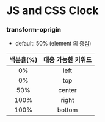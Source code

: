 # JS and CSS Clock

### transform-oprigin

- default: 50% (element 의 중심)

| 백분율(%) | 대응 가능한 키워드 |
| :-------: | :----------------: |
|    0%     |        left        |
|    0%     |        top         |
|    50%    |       center       |
|   100%    |       right        |
|   100%    |       bottom       |
